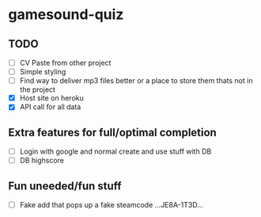 # gamesound-quiz

## TODO

* [ ] CV Paste from other project
* [ ] Simple styling
* [ ] Find way to deliver mp3 files better or a place to store them thats not in the project
* [X] Host site on heroku
* [X] API call for all data

## Extra features for full/optimal completion
* [ ] Login with google and normal create and use stuff with DB
* [ ] DB highscore

## Fun uneeded/fun stuff
* [ ] Fake add that pops up a fake steamcode ...JE8A-1T3D...
